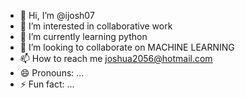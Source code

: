 - 👋 Hi, I’m @ijosh07
- 👀 I’m interested in collaborative work
- 🌱 I’m currently learning python
- 💞️ I’m looking to collaborate on MACHINE LEARNING
- 📫 How to reach me joshua2056@hotmail.com
- 😄 Pronouns: ...
- ⚡ Fun fact: ...

<!---
ijosh07/ijosh07 is a ✨ special ✨ repository because its `README.md` (this file) appears on your GitHub profile.
You can click the Preview link to take a look at your changes.
--->
